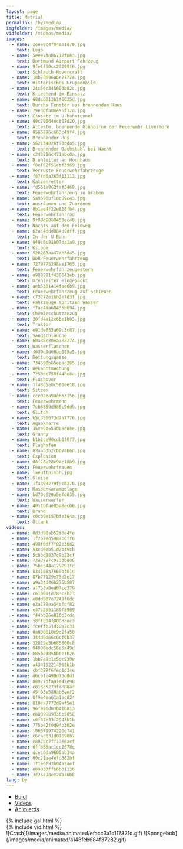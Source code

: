 ```yaml
---
layout: page
title: Matrial
permalink: /by/media/
imgfolder: /images/media/
vidfolder: /videos/media/
images:
  - name: 2eee8c4f84aa1d79.jpg
    text: Lego
  - name: 5eee7a886712f8e3.jpg
    text: Dortmund Airport Fahrzeug
  - name: 9fe1f60cc2f299f6.jpg
    text: Schlauch-Hovercraft
  - name: 18b78696a6e77724.jpg
    text: Historisches Gruppenbild
  - name: 24c56c345603b82c.jpg
    text: Kriechend im Einsatz
  - name: 68dc6013b1f6625d.jpg
    text: Durchs Fenster aus brennendem Haus
  - name: 79e30fa08e95f37a.jpg
    text: Einsatz im U-bahntunnel
  - name: 80c79564ec802d20.jpg
    text: Älteste, brennende Glühbirne der Feuerwehr Livermore
  - name: 0565896c663c49f4.jpg
    text: Brennender Bus
  - name: 562134826f93cda5.jpg
    text: Brennender Dachstuhl bei Nacht
  - name: c243216c471abc0a.jpg
    text: Drehleiter an Hochhaus
  - name: f8ef62f51cbf3969.jpg
    text: Verruste Feuerwehrfahrzeuge
  - name: f87fd6a263f13113.jpg
    text: Katzenretter
  - name: fd561a862faf3469.jpg
    text: Feuerwehrfahrzeug in Graben
  - name: 5a9590bf10c59c43.jpg
    text: Ausräumen und Zuordnen
  - name: 8b1ae4f22e828fb4.jpg
    text: Feuerwehrfahrrad
  - name: 9f08d9860453ec40.jpg
    text: Nachts auf dem Feldweg
  - name: 62ac4ddd084d9dff.jpg
    text: In der U-Bahn
  - name: 949c8c81b07da1a9.jpg
    text: Klippe
  - name: 526263aa47ab5d45.jpg
    text: DDR-Feuerwehrfahrzeug
  - name: 7279775298ae1765.jpg
    text: Feuerwehrfahrzeugestern
  - name: a988281f430643eb.jpg
    text: Drehleiter eingepackt
  - name: aeb5301414fae6b9.jpg
    text: Feuerwehrfahrzeug auf Schienen
  - name: c73272e16b2e7d3f.jpg
    text: Fahrzeuge spritzen Wasser
  - name: f7ac4aa68435b694.jpg
    text: Chemieschutzanzug
  - name: 30fd4a12e6be1b03.jpg
    text: Traktor
  - name: e91de833a69c3c87.jpg
    text: Saugschläuche
  - name: 60a88c30ea782274.jpg
    text: Wasserflaschen
  - name: 4630e3d60ae395a5.jpg
    text: Rettungsgasse
  - name: 734590b65eeac285.jpg
    text: Bekanntmachung
  - name: 7250dc750f448c8a.jpg
    text: Flashover
  - name: 1f48c5e0c580ee18.jpg
    text: Sitzen
  - name: cce02ea9ae653156.jpg
    text: Feuerwehrmann
  - name: 7cb6559d986c9dd9.jpg
    text: Glitch
  - name: b5c356673d7a7776.jpg
    text: Aquaknarre
  - name: 35ee9b553d08e8ee.jpg
    text: Granny
  - name: b1b2ce90cdb1f0f7.jpg
    text: Flughafen
  - name: 83aab3b2cb07ab6d.jpg
    text: Explosion
  - name: 08f78a28e94e18b9.jpg
    text: Feuerwehrfrauen
  - name: laeuftpis3h.jpg
    text: Gleise
  - name: 1f4393270f5cb27b.jpg
    text: Massenkarambolage
  - name: bd70c620a5efd035.jpg
    text: Wasserwerfer
  - name: 4011bfae05a8ecb8.jpg
    text: Brand
  - name: c0cb9e157bfe364a.jpg
    text: Öltank
videos:
  - name: 0d3d98ab52f0e4fe
  - name: 1f262ed5987b6ff8
  - name: 498f0df7f02e3662
  - name: 53cd6eb51d2a49cb
  - name: 5c6bd9837c9b23cf
  - name: 73e8797c9733be88
  - name: 75bc544a179291fd
  - name: 834108a7669bf01d
  - name: 87b77129e73d2e17
  - name: a9a34d46b275b587
  - name: af732a8ed67ce379
  - name: c6100a1d783c2b73
  - name: e0dd987e7249f6dc
  - name: e2a179ea54afcf82
  - name: e37c5951189f5989
  - name: f44bb26e816b3cda
  - name: f8ff804f808dcec3
  - name: fceffb51d18a2c31
  - name: 0a000010e9d2fa50
  - name: 344d9d66c0cf0b37
  - name: 32829e5b685800c8
  - name: 94090edc56e5a49d
  - name: 085b2405bb0e1b26
  - name: 1bb7a9c1e5dc939e
  - name: a434152214563b1b
  - name: cbf329f6fec1d3ce
  - name: d6cefe498d73d0df
  - name: a8977dfaa1e47e98
  - name: e815c5273fe808a3
  - name: 45f03e589ab6eef2
  - name: 0f9e4ea61a1ac824
  - name: 810ca7772d9af5e1
  - name: 96f926d03b41b813
  - name: e8089989336b5858
  - name: c6f37e33f2943b1b
  - name: 775b42f0d94b302e
  - name: f06579974220e741
  - name: c6cac031d01090b7
  - name: e887dc7ff1766acf
  - name: 6ff368ac1cc2678c
  - name: dcec0da9605ab34a
  - name: 60c21ae4efd362bf
  - name: 171e6f93b04a2aef
  - name: e09033ff66b31136
  - name: 3e25798ee24a76b8
lang: by
---
```


<ul class="nav nav-tabs">
  <li class="active"><a data-toggle="tab" href="#bilder">Buidl</a></li>
  <li><a data-toggle="tab" href="#videos">Videos</a></li>
  <li><a data-toggle="tab" href="#animiertes">Animierds</a></li>
</ul>

<div class="tab-content">
  <div id="bilder" class="tab-pane fade in active">
{% include gal.html %}
  </div>
  <div id="videos" class="tab-pane fade">
{% include vid.html %}
  </div>
  <div id="animiertes" class="tab-pane fade" markdown="1">
![Crash](/images/media/animated/efacc3a1c117821d.gif)
![Spongebob](/images/media/animated/a148feb684f37282.gif)
  </div>
</div>
